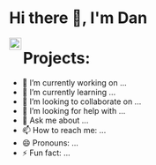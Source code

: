 <h1>Hi there 👋, I'm Dan</h1>

[<img align="left" alt="danmigus | LinkedIn" width="22px" src="https://cdn.jsdelivr.net/npm/simple-icons@v3/icons/linkedin.svg" />][linkedin] 

[linkedin]: https://www.linkedin.com/in/daniel-feng/



<h1>Projects:</h1>

- 🔭 I’m currently working on ...
- 🌱 I’m currently learning ...
- 👯 I’m looking to collaborate on ...
- 🤔 I’m looking for help with ...
- 💬 Ask me about ...
- 📫 How to reach me: ...
- 😄 Pronouns: ...
- ⚡ Fun fact: ...

